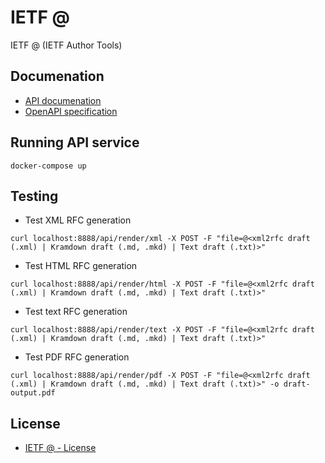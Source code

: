 # IETF @
IETF @ (IETF Author Tools)

## Documenation

* [API documenation](http://devbox.amsl.com:8080/api/)
* [OpenAPI specification](api.yml)

## Running API service

```
docker-compose up
```

## Testing

* Test XML RFC generation
```
curl localhost:8888/api/render/xml -X POST -F "file=@<xml2rfc draft (.xml) | Kramdown draft (.md, .mkd) | Text draft (.txt)>"
```

* Test HTML RFC generation
```
curl localhost:8888/api/render/html -X POST -F "file=@<xml2rfc draft (.xml) | Kramdown draft (.md, .mkd) | Text draft (.txt)>"
```

* Test text RFC generation
```
curl localhost:8888/api/render/text -X POST -F "file=@<xml2rfc draft (.xml) | Kramdown draft (.md, .mkd) | Text draft (.txt)>"
```

* Test PDF RFC generation
```
curl localhost:8888/api/render/pdf -X POST -F "file=@<xml2rfc draft (.xml) | Kramdown draft (.md, .mkd) | Text draft (.txt)>" -o draft-output.pdf
```

## License

* [IETF @ - License](LICENSE)
